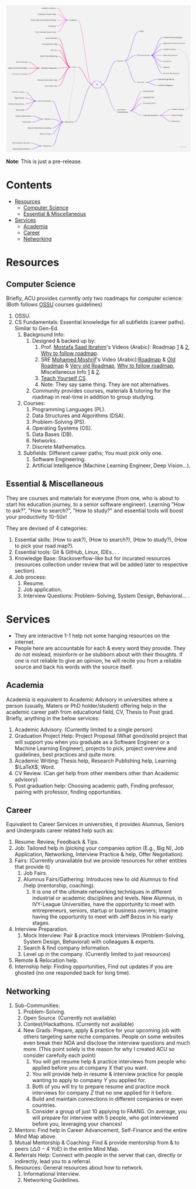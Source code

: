 ![MindMap](images/ACU_Services.jpg)

**Note**: This is just a pre-release.

# Contents

- [Resources](#resources)
  - [Computer Science](#computer-science)
  - [Essential \& Miscellaneous](#essential--miscellaneous)
- [Services](#services)
  - [Academia](#academia)
  - [Career](#career)
  - [Networking](#networking)

# Resources

## Computer Science

Briefly, ACU provides currently only two roadmaps for computer science: (Both follows [OSSU](https://github.com/ossu/computer-science) courses guidelines)

1. OSSU.
2. CS Fundamentals: Essential knowledge for all subfields (career paths). Similar to Gen-Ed.
   1. Background Info:
      1. Designed & backed up by:
         1. Prof. [Mostafa Saad Ibrahim](https://www.linkedin.com/in/mostafasaad/)'s Videos (Arabic): Roadmap [1](https://youtu.be/JkcmNrdhjMs) & [2](https://youtu.be/b56XFMNEzAs), [Why to follow roadmap](https://youtu.be/-oORn0GOWe4).
         2. SRE [Mohamed Moshrif](https://www.linkedin.com/in/mmeshref/)'s Video (Arabic):[Roadmap](https://youtu.be/RAHNZhcoi_Q) & [Old Roadmap](https://youtu.be/jZIXKlSJcrc) & [Very old Roadmap](https://www.facebook.com/watch/?ref=search&v=2050195395035796&external_log_id=c27c284f-d228-4e39-9c4d-1447de1697be&q=mohamed%20moshrif), [Why to follow roadmap](https://youtu.be/aKv3QNiB1NU), Miscellaneous Info [1](https://www.facebook.com/mmoshrif/videos/344220917562967/?__tn__=%2CO-R) & [2](https://www.facebook.com/watch/live/?ref=watch_permalink&v=2172114902843844).
         3. [Teach Yourself CS](https://teachyourselfcs.com/).
         4. Note: They say same thing. They are not alternatives.
      2. Community provides courses, materials & tutoring for the roadmap in real-time in addition to group studying.
   2. Courses:
      1. Programming Languages (PL).
      2. Data Structures and Algorithms (DSA).
      3. Problem-Solving (PS).
      4. Operating Systems (OS).
      5. Data Bases (DB).
      6. Networks.
      7. Discrete Mathematics.
   3. Subfields: Different career paths; You must pick only one.
         1. Software Engineering.
         2. Artificial Intelligence (Machine Learning Engineer, Deep Vision...).

## Essential & Miscellaneous

They are courses and materials for everyone (from one, who is about to start his education journey, to a senior software engineer). Learning "How to ask?", "How to search?", "How to study?" and essential tools will boost your productivity 10-50x!

They are devised of 4 categories:

1. Essential skills: (How to ask?), (How to search?), (How to study?), (How to pick your road map?).
2. Essential tools: Git & GitHub, Linux, IDEs... .
3. Knowledge Base: Stackoverflow-like but for incurated resources (resources collection under review that will be added later to respective section).
4. Job process:
   1. Resume.
   2. Job application.
   3. Interview Questions: Problem-Solving, System Design, Behavioral... .

# Services

* They are interactive 1-1 help not some hanging resources on the internet.
* People here are accountable for each & every word they provide. They do not mislead, misinform or be stubborn about with their thoughts. If one is not reliable to give an opinion, he will recite you from a reliable source and back his words with the source itself.

## Academia

Academia is equivalent to Academic Advisory in universities where a person (usually, Maters or PhD holder/student) offering help in the academic career path from educational field, CV, Thesis to Post grad. Briefly, anything in the below services:

1. Academic Advisory. (Currently limited to a single person)
2. Graduation Project Help: Project Proposal (What good/solid project that will support you when you graduate as a Software Engineer or a Machine Learning Engineer), projects to pick, project overview and guidelines, best practices and quite more.
3. Academic Writing: Thesis help, Research Publishing help, Learning $\LaTeX$, Word.
4. CV Review. (Can get help from other members other than Academic advisory)
5. Post graduation help: Choosing academic path, Finding professor, pairing with professor, finding opportunities.

## Career

Equivalent to Career Services in universities, it provides Alumnus, Seniors and Undergrads career related help such as:

1. Resume: Review, Feedback & Tips.
2. Job: Tailored help in (picking your companies option (E.g., Big N), Job Application, Networking, Interview Practice & help, Offer Negotiation).
3. Fairs: (Currently unavailable but we provide resources for other entities that provide it)
   1. Job Fairs.
   2. Alumnus Fairs/Gathering: Introduces new to old Alumnus to find /help (mentorship, coaching).
      1. It is one of the ultimate networking techniques in different industrial or academic disciplines and levels. New Alumnus, in IVY-League Universities, have the opportunity to meet with entrepreneurs, seniors, startup or business owners; Imagine having the opportunity to meet with Jeff Bezos in his early stages.
4. Interview Preparation.
   1. Mock Interview: Pair & practice mock interviews (Problem-Solving, System Design, Behavioral) with colleagues & experts.
   2. Search & find company information.
   3. Level up in the company. (Currently limited to just resources)
5. Remote & Relocation help.
6. Internship help: Finding opportunities, Find out updates if you are ghosted (no one responded back for long time).

## Networking

1. Sub-Communities:
   1. Problem-Solving.
   2. Open Source. (Currently not available)
   3. Contest/Hackathons. (Currently not available)
   4. New Grads: Prepare, apply & practice for your upcoming job with others targeting same niche companies. People on some websites even break their NDA and disclose the interview questions and much more. (This point solely is the reason for why I created ACU so consider carefully each point)
      1. You will get resume help & practice interviews from people who applied before you at company *X* that you want.
      2. You will provide help in resume & interview practice for people wanting to apply to company *Y* you applied for.
      3. Both of you will try to prepare resume and practice mock interviews for company *Z* that no one applied for it before.
      4. Build and maintain connections in different companies or even countries.
      5. Consider a group of just 10 applying to FAANG. On average, you will prepare for interview with 5 people, who got interviewed before you, leveraging your chances!
2. Mentors: Find help in Career Advancement, Self-Finance and the entire Mind Map above.
3. Mutual Mentorship & Coaching: Find & provide mentorship from & to peers ($\triangle 0-4$ YoE) in the entire Mind Map.
4. Referrals Help: Connect with people in the server that can, directly or indirectly, lead you to a referral.
5. Resources: General resources about how to network.
   1. Informational Interview.
   2. Networking Guidelines.
